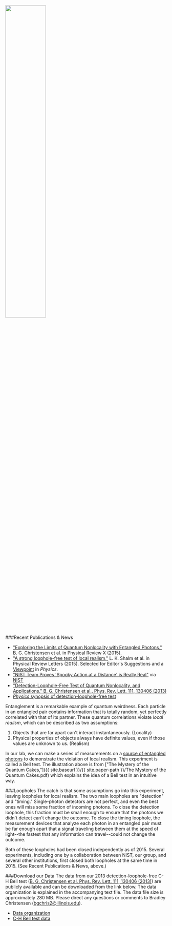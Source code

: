 <img src="{{ site.baseurl }}/img/quantum-cakes.jpg" width="50%" class="img-responsive pull-right">

###Recent Publications & News
* ["Exploring the Limits of Quantum Nonlocality with Entangled Photons,"](https://journals.aps.org/prx/abstract/10.1103/PhysRevX.5.041052) B. G. Christensen et al. in Physical Review X (2015).
* ["A strong loophole-free test of local realism,"](http://journals.aps.org/prl/abstract/10.1103/PhysRevLett.115.250402) L. K. Shalm et al. in Physical Review Letters (2015). Selected for Editor's Suggestions and a [Viewpoint](http://physics.aps.org/articles/v8/123) in *Physics*.
* ["NIST Team Proves 'Spooky Action at a Distance' is Really Real"](http://www.nist.gov/pml/div686/20151105loophole.cfm) via [NIST](http://www.nist.gov/)
* <a href="{{ site.baseurl }}/{{ site.paper-path }}/Detection-Loophole-Free Test of Quantum Nonlocality, and Applications.pdf">"Detection-Loophole-Free Test of Quantum Nonlocality, and Applications." B. G. Christensen et al., Phys. Rev. Lett. 111, 130406 (2013)</a>
* [*Physics* synopsis of detection-loophole-free test](http://physics.aps.org/synopsis-for/10.1103/PhysRevLett.111.130406)

Entanglement is a remarkable example of quantum weirdness. Each particle in an entangled pair contains information that is totally random, yet perfectly correlated with that of its partner. These quantum correlations violate *local realism*, which can be described as two assumptions:

1. Objects that are far apart can't interact instantaneously. (Locality)
2. Physical properties of objects always have definite values, even if those values are unknown to us. (Realism)

In our lab, we can make a series of measurements on a [source of entangled photons](#sources-of-entanglement) to demonstrate the violation of local realism. This experiment is called a Bell test. The illustration above is from ["The Mystery of the Quantum Cakes,"]({{ site.baseurl }}/{{ site.paper-path }}/The Mystery of the Quantum Cakes.pdf) which explains the idea of a Bell test in an intuitive way.

###Loopholes
The catch is that some assumptions go into this experiment, leaving loopholes for local realism. The two main loopholes are "detection" and "timing." Single-photon detectors are not perfect, and even the best ones will miss some fraction of incoming photons. To close the detection loophole, this fraction must be small enough to ensure that the photons we didn't detect can't change the outcome. To close the timing loophole, the measurement devices that analyze each photon in an entangled pair must be far enough apart that a signal traveling between them at the speed of light--the fastest that any information can travel--could not change the outcome.

Both of these loopholes had been closed independently as of 2015. Several experiments, including one by a collaboration between NIST, our group, and several other institutions, first closed both loopholes at the same time in 2015. (See Recent Publications & News, above.)

###Download our Data
The data from our 2013 detection-loophole-free C-H Bell test (<a href="http://dx.doi.org/10.1103/PhysRevLett.111.130406">B. G. Christensen et al. Phys. Rev. Lett. 111, 130406 (2013)</a>) are publicly available and can be downloaded from the link below. The data organization is explained in the accompanying text file. The data file size is approximately 280 MB. Please direct any questions or comments to Bradley Christensen (bgchris2@illinois.edu).

* <a href="{{ site.baseurl }}/../BellTest/data_organization.txt">Data organization</a>
* <a href="{{ site.baseurl }}/../BellTest/CH_Bell_Data.zip">C-H Bell test data</a>
